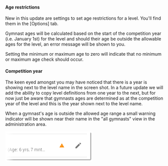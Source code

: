 #### Age restrictions

New in this update are settings to set age restrictions for a level. You'll find them in the [Options] tab.

Gymnast ages will be calculated based on the start of the competition year (i.e. January 1st) for the level and should their age be outside the allowable ages for the level, an error message will be shown to you.

Setting the minimum or maximum age to zero will indicate that no minimum or maximum age check should occur.

#### Competition year
The keen eyed amongst you may have noticed that there is a year is showing next to the level name in the screen shot. In a future update we will add the ability to copy level definitions from one year to the next, but for now just be aware that gymnasts ages are determined as at the competition year of the level and this is the year shown next to the level name.

When a gymnast's age is outside the allowed age range a small warning indicator will be shown near their name in the "all gymnasts" view in the administration area.

![age warning in gymnast listing](./images/age-warning.png)